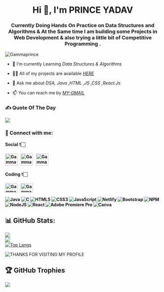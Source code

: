 <h1 align="center">Hi 👋, I'm PRINCE YADAV </h1>
<h3 align="center">Currently Doing Hands On Practice on Data Structures and Algorithms & At the Same time I am building some Projects in Web Development & also trying a little bit of Competitive Programming .</h3>
<p align="left"> <img src="https://komarev.com/ghpvc/?username=Gammaprince&label=Profile%20views&color=0e75b6&style=flat" alt="Gammaprince" /> </p>

- 🔭 I’m currently Learning *Data Structures & Algorithms*

- 👨‍💻 All of my projects are available [*HERE*](https://github.com/Gammaprince)

- 💬 Ask me about *DSA, Java ,HTML ,JS ,CSS ,React.Js*

- 📫 You can reach me by [*MY-GMAIL*](mailto:manish80842@gmail.com)

<h3 align="left">✍ Quote Of The Day</h3>

![](https://quotes-github-readme.vercel.app/api?type=horizontal&theme=merko)

<h3 align="left">📩 Connect with me:</h3>
<p align="left">
<h4>Social 👇🏻<h4/>
<a href="mailto:manish80842@gmail.com" target="blank"><img align="center" src="https://cdn4.iconfinder.com/data/icons/social-media-logos-6/512/112-gmail_email_mail-512.png" alt="Gammaprince" height="40" width="40" /></a>&nbsp;&nbsp;
<a href="https://linkedin.com/in/Gammaprince" target="blank"><img align="center" src="https://raw.githubusercontent.com/rahuldkjain/github-profile-readme-generator/master/src/images/icons/Social/linked-in-alt.svg" alt="Gammaprince" height="40" width="40" /></a>&nbsp;&nbsp;
<a href="https://twitter.com/Gammaprince" target="blank"><img align="center" src="https://www.pngkey.com/png/full/2-27646_twitter-logo-png-transparent-background-logo-twitter-png.png" alt="Gammaprince" height="40" width="40" /></a><br>
<h4>Coding 👇🏻<h4/>
<a href="https://www.codechef.com/users/Gammaprince" target="blank"><img align="center" src="https://cdn.jsdelivr.net/npm/simple-icons@3.1.0/icons/codechef.svg" alt="Gammaprince" height="30" width="40" /></a>&nbsp;&nbsp;
<a href="https://auth.geeksforgeeks.org/user/Gammaprince" target="blank"><img align="center" src="https://raw.githubusercontent.com/rahuldkjain/github-profile-readme-generator/master/src/images/icons/Social/geeks-for-geeks.svg" alt="Gammaprince" height="30" width="40" /></a>
</p>

![Java](https://img.shields.io/badge/java-%23ED8B00.svg?style=for-the-badge&logo=java&logoColor=white) ![C](https://img.shields.io/badge/c-%2300599C.svg?style=for-the-badge&logo=c&logoColor=white) ![HTML5](https://img.shields.io/badge/html5-%23E34F26.svg?style=for-the-badge&logo=html5&logoColor=white) ![CSS3](https://img.shields.io/badge/css3-%231572B6.svg?style=for-the-badge&logo=css3&logoColor=white) ![JavaScript](https://img.shields.io/badge/javascript-%23323330.svg?style=for-the-badge&logo=javascript&logoColor=%23F7DF1E) ![Netlify](https://img.shields.io/badge/netlify-%23000000.svg?style=for-the-badge&logo=netlify&logoColor=#00C7B7) ![Bootstrap](https://img.shields.io/badge/bootstrap-%23563D7C.svg?style=for-the-badge&logo=bootstrap&logoColor=white) ![NPM](https://img.shields.io/badge/NPM-%23000000.svg?style=for-the-badge&logo=npm&logoColor=white) ![NodeJS](https://img.shields.io/badge/node.js-6DA55F?style=for-the-badge&logo=node.js&logoColor=white) ![React](https://img.shields.io/badge/react-%2320232a.svg?style=for-the-badge&logo=react&logoColor=%2361DAFB) ![Adobe Premiere Pro](https://img.shields.io/badge/Adobe%20Premiere%20Pro-9999FF.svg?style=for-the-badge&logo=Adobe%20Premiere%20Pro&logoColor=white) ![Canva](https://img.shields.io/badge/Canva-%2300C4CC.svg?style=for-the-badge&logo=Canva&logoColor=white)

<!-- <p><img align="left" src="https://github-readme-stats.vercel.app/api/top-langs?username=Gammaprince&theme=gotham&show_icons=true&locale=en&layout=compact" alt="Gammaprince" /></p> -->

## 📊 GitHub Stats:
![](https://github-readme-stats.vercel.app/api?username=Gammaprince&theme=gotham&hide_border=false&include_all_commits=true&count_private=true)<br/>
![](https://github-readme-streak-stats.herokuapp.com/?user=Gammaprince&theme=gotham&hide_border=false)<br/>
[![Top Langs](https://github-readme-stats.vercel.app/api/top-langs/?username=Gammaprince&theme=gotham)](https://github.com/Gammaprince/github-readme-stats)
<!-- <p>&nbsp;<img align="center" src="https://github-readme-stats.vercel.app/api?username=Gammaprince&show_icons=true&locale=en" alt="Gammaprince" /></p> -->
![THANKS FOR VISITING MY PROFILE](https://raw.githubusercontent.com/BrunnerLivio/brunnerlivio/master/images/marquee.svg)

## 🏆 GitHub Trophies
![](https://github-profile-trophy.vercel.app/?username=Gammaprince&theme=apprentice&no-frame=false&no-bg=true&margin-w=4)
